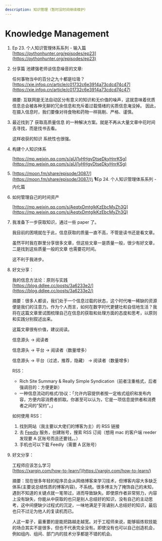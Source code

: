 ```yaml
---
description: 知识管理（暂时没时间继续维护）
---
```


# Knowledge Management

1. Ep 23. 个人知识管理体系系列 - 输入篇 \
   [https://pythonhunter.org/episodes/ep23](https://pythonhunter.org/episodes/ep23)
2.  分享篇 池建强老师谈信息噪音的文章:

    任何事物当中的百分之九十都是垃圾？ \
    [https://xie.infoq.cn/article/c01732c6e3914a73cdcd74c47](https://xie.infoq.cn/article/c01732c6e3914a73cdcd74c47)

    摘要: 互联网是无法自动区分有意义的知识和无价值的噪声，这就意味着优质信息总会被各种无聊的冗余信息和充斥着过载情绪的劣质信息淹没掉。 因此，在摄入信息时，我们要像对待食物和药物一样挑剔、严格、谨慎。
3.  最近找到了 获取高质量信息 的一种解决方案。就是不再从大量文章中花时间去寻找，而是找书去看。

    这样收获的知识 系统性也很强。
4.  构建个人知识体系

    [https://mp.weixin.qq.com/s/aUj1yHHgvDtseDkyHnrKSg](https://mp.weixin.qq.com/s/aUj1yHHgvDtseDkyHnrKSg)
5. [https://moon.fm/share/episode/3087/](https://moon.fm/share/episode/3087/)\
   🎙Ep 24. 个人知识管理体系系列 - 内化篇
6.  如何管理自己的时间资产

    [https://mp.weixin.qq.com/s/AeqtxDmtgIkKzEbcMyZh3Q](https://mp.weixin.qq.com/s/AeqtxDmtgIkKzEbcMyZh3Q)
7.  我准备下一步获取知识，通过一些 paper 了。

    我目前的困境就在于此，信息获取的质量一直不高，不管是读书还是看文章。

    虽然平时我在群里分享很多文章，但这些文章一是质量一般，很少有好文章，二是找到这些质量一般的文章 也需要花时间。

    这不利于我进步。
8.  好文分享：

    我的信息方法论：原则与实践 \
    [https://blog.ddlee.cc/posts/3a6233e2/](https://blog.ddlee.cc/posts/3a6233e2/)

    摘要：很多人都谈，我们处于一个信息过载的状态，这个时代唯一稀缺的资源便是我们的注意力。作为个人而言，如何在数字时代更健壮和自信地生活？我将在这篇文章里试图梳理自己在信息的获取和处理方面的态度和思考，以原则和实践分别叙述出来。

    这篇文章很有价值，建议阅读。

    信息源头 -> 阅读者

    信息源头 -> 平台 -> 阅读者（数量增多）

    信息源头 -> 平台（过滤，推荐，隐藏） -> 阅读者（数量增多）

    RSS：

    * Rich Site Summary & Really Simple Syndication（前者注重格式，后者强调目的：方便更新）
    * 一种信息流动的格式/协议：「允许内容提供者按一定格式组织和发布内容，方便内容消费者抓取。你甚至可以认为，它是一项信息提供者和消费者之间的“契约”。」

    如何使用 RSS：

    1. 找到网站（我主要以大佬们的博客为主）的 RSS 链接
    2. 去 [Feedly](https://feedly.com) 服务，创建账号，搜索 RSS 订阅（想用 mac 的客户端 reeder 发现要 A 区账号而且还要钱。。）
    3. 手机也可以下载 Feedly（需要 A 区账号）
9.  好文分享：

    工程师应该怎么学习 \
    [https://xargin.com/how-to-learn/](https://xargin.com/how-to-learn/)

    摘要：现在很多年轻的程序员会从网络博客来学习技术，但博客内容大多缺乏体系(主要说总结性质的博客内容)，不系统。很多博主为了掩饰自己的未知，遇到不知道的关键点就一笔带过，进而导致缺失。即使原作者非常努力，内容上没有缺失，你能从中获取的也只是别人总结好的知识，没有自己的主动思考，这中间便缺少过程式的沉淀，一味地满足于背诵别人总结好的知识，最后也只不过沦为他人的复读机而已。

    人这一辈子，最重要的是能把路越走越宽。对于工程师来说，能够锻炼软技能的场合其实不是很多，但也不代表完全没有。即使没有也可以自己创造机会，例如组内、组间、部门内的技术分享都是不错的机会。
